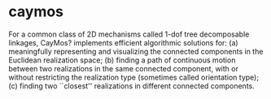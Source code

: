 # caymos
For a common class of 2D mechanisms called 1-dof tree decomposable linkages, CayMos? implements efficient algorithmic solutions for: (a) meaningfully representing and visualizing the connected components in the Euclidean realization space; (b) finding a path of continuous motion between two realizations in the same connected component, with or without restricting the realization type (sometimes called orientation type); (c) finding two ``closest'' realizations in different connected components. 
